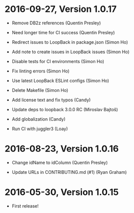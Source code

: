 2016-09-27, Version 1.0.17
==========================

 * Remove DB2z references (Quentin Presley)

 * Need longer time for CI success (Quentin Presley)

 * Redirect issues to LoopBack in package.json (Simon Ho)

 * Add note to create issues in LoopBack issues (Simon Ho)

 * Disable tests for CI environments (Simon Ho)

 * Fix linting errors (Simon Ho)

 * Use latest LoopBack ESLint configs (Simon Ho)

 * Delete Makefile (Simon Ho)

 * Add license text and fix typos (Candy)

 * Update deps to loopback 3.0.0 RC (Miroslav Bajtoš)

 * Add globalization (Candy)

 * Run CI with juggler3 (Loay)


2016-08-23, Version 1.0.16
==========================

 * Change idName to idColumn (Quentin Presley)

 * Update URLs in CONTRIBUTING.md (#1) (Ryan Graham)


2016-05-30, Version 1.0.15
==========================

 * First release!
